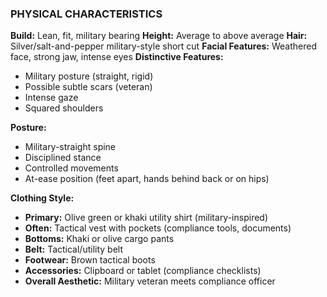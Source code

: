 ### PHYSICAL CHARACTERISTICS

**Build:** Lean, fit, military bearing
**Height:** Average to above average
**Hair:** Silver/salt-and-pepper military-style short cut
**Facial Features:** Weathered face, strong jaw, intense eyes
**Distinctive Features:**
- Military posture (straight, rigid)
- Possible subtle scars (veteran)
- Intense gaze
- Squared shoulders

**Posture:**
- Military-straight spine
- Disciplined stance
- Controlled movements
- At-ease position (feet apart, hands behind back or on hips)

**Clothing Style:**
- **Primary:** Olive green or khaki utility shirt (military-inspired)
- **Often:** Tactical vest with pockets (compliance tools, documents)
- **Bottoms:** Khaki or olive cargo pants
- **Belt:** Tactical/utility belt
- **Footwear:** Brown tactical boots
- **Accessories:** Clipboard or tablet (compliance checklists)
- **Overall Aesthetic:** Military veteran meets compliance officer
